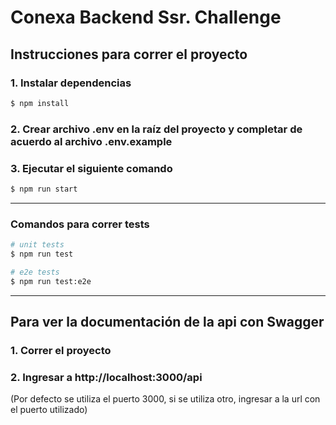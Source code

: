 # Conexa Backend Ssr. Challenge

## Instrucciones para correr el proyecto

### 1. Instalar dependencias

```bash
$ npm install
```

### 2. Crear archivo .env en la raíz del proyecto y completar de acuerdo al archivo .env.example

### 3. Ejecutar el siguiente comando
```bash
$ npm run start
```
<hr>

### Comandos para correr tests

```bash
# unit tests
$ npm run test

# e2e tests
$ npm run test:e2e
```

<hr>

## Para ver la documentación de la api con Swagger

### 1. Correr el proyecto

### 2. Ingresar a http://localhost:3000/api
(Por defecto se utiliza el puerto 3000, si se utiliza otro, ingresar a la url con el puerto utilizado)